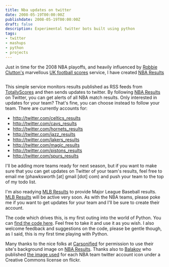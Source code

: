 ```yaml
---
title: Nba updates on twitter
date: 2008-05-19T00:00:00Z
publishdate: 2008-05-19T00:00:00Z
draft: false
description: Experimental twitter bots built using python
tags:
- twitter
- mashups
- python
- projects
---
```


Just in time for the 2008 NBA playoffs, and heavily influenced by <a href="http://blog.iclutton.com">Robbie Clutton's</a> marvellous <a href="http://code.google.com/p/latestscorestwitter/">UK football scores</a> service, I have created <a href="http://twitter.com/NBA_Results">NBA Results</a>

<img src="/images/nba_results.jpg" alt="">
<!--more-->


<p>This simple service monitors results published as RSS feeds from <a href="http://www.totallyscored.com/">TotallyScores</a> and then sends updates to twitter.  By following <a href="http://twitter.com/NBA_Results">NBA Results</a> on Twitter, you can get alerts of all NBA match results.  Only interested in updates for your team? That's fine, you can choose instead to follow your team.  There are currently accounts for:</p>
<ul>
    <li><a href="http://twitter.com/celtics_results">http://twitter.com/celtics_results</a> </li>
    <li><a href="http://twitter.com/cavs_results">http://twitter.com/cavs_results</a> </li>
    <li><a href="http://twitter.com/hornets_results">http://twitter.com/hornets_results</a> </li>
    <li><a href="http://twitter.com/jazz_results">http://twitter.com/jazz_results</a> </li>
    <li><a href="http://twitter.com/lakers_results">http://twitter.com/lakers_results</a></li>
    <li><a href="http://twitter.com/magic_results">http://twitter.com/magic_results</a></li>
    <li><a href="http://twitter.com/pistons_results">http://twitter.com/pistons_results</a></li>
    <li><a href="http://twitter.com/spurs_results">http://twitter.com/spurs_results</a></li>
</ul>

<p>I'll be adding more teams ready for next season, but if you want to make sure that you can get updates on Twitter of your team's results, feel free to email me (phawksworth [at] gmail [dot] com) and push your team to the top of my todo list.</p>
<p>I'm also readying <a href="http://twitter.com/mlb_results">MLB Results</a> to provide Major League Baseball results. <a href="http://twitter.com/mlb_results">MLB Results</a> will be active very soon. As with the NBA teams, please poke me if you want to get updates for your team and I'll be sure to create their account.</p>
<p>The code which drives this, is my first outing into the world of Python. You can <a href="http://static.hawksworx.com/playground/tweet_results/tweet_results.py.txt">find the code here</a>. Feel free to take it and use it as you wish.  I also welcome feedback and suggestions on the code, please be gentle though, as I said, this is my first time playing with Python.</p>
<p>Many thanks to the nice folks at <a href="http://www.carsonified.com">Carsonified</a> for permission to use their site's background image on <a href="http://twitter.com/NBA_Results">NBA Results</a>.
Thanks also to <a href="http://www.flickr.com/photos/balakov">Balakov</a> who published <a href="http://www.flickr.com/photos/balakov/502470343/">the image used</a> for each NBA team twitter account icon under a Creative Commons license on flickr.</p>

